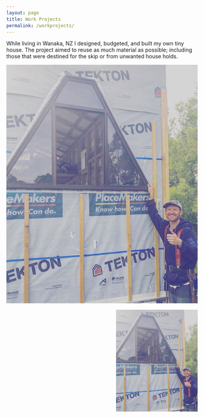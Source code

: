 ```yaml
---
layout: page
title: Work Projects
permalink: /workprojects/
---
```


While living in Wanaka, NZ I designed, budgeted, and built my own tiny house. The project aimed to reuse as much material as possible; including those that were destined for the skip or from unwanted house holds.

![Tiny House](/files/tinyhouse.jpg)

<img align="right" src="files/tinyhouse.jpg" alt="tinyhouse"  style="width:215px; padding-left: 5px" />
